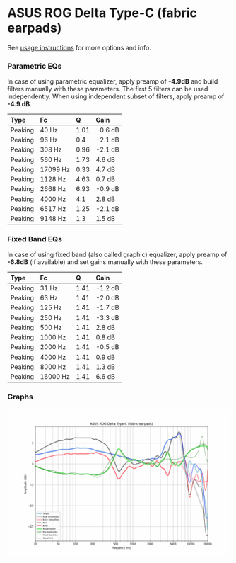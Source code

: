 # ASUS ROG Delta Type-C (fabric earpads)
See [usage instructions](https://github.com/jaakkopasanen/AutoEq#usage) for more options and info.

### Parametric EQs
In case of using parametric equalizer, apply preamp of **-4.9dB** and build filters manually
with these parameters. The first 5 filters can be used independently.
When using independent subset of filters, apply preamp of **-4.9 dB**.

| Type    | Fc       |    Q | Gain    |
|:--------|:---------|:-----|:--------|
| Peaking | 40 Hz    | 1.01 | -0.6 dB |
| Peaking | 96 Hz    | 0.4  | -2.1 dB |
| Peaking | 308 Hz   | 0.96 | -2.1 dB |
| Peaking | 560 Hz   | 1.73 | 4.6 dB  |
| Peaking | 17099 Hz | 0.33 | 4.7 dB  |
| Peaking | 1128 Hz  | 4.63 | 0.7 dB  |
| Peaking | 2668 Hz  | 6.93 | -0.9 dB |
| Peaking | 4000 Hz  | 4.1  | 2.8 dB  |
| Peaking | 6517 Hz  | 1.25 | -2.1 dB |
| Peaking | 9148 Hz  | 1.3  | 1.5 dB  |

### Fixed Band EQs
In case of using fixed band (also called graphic) equalizer, apply preamp of **-6.8dB**
(if available) and set gains manually with these parameters.

| Type    | Fc       |    Q | Gain    |
|:--------|:---------|:-----|:--------|
| Peaking | 31 Hz    | 1.41 | -1.2 dB |
| Peaking | 63 Hz    | 1.41 | -2.0 dB |
| Peaking | 125 Hz   | 1.41 | -1.7 dB |
| Peaking | 250 Hz   | 1.41 | -3.3 dB |
| Peaking | 500 Hz   | 1.41 | 2.8 dB  |
| Peaking | 1000 Hz  | 1.41 | 0.8 dB  |
| Peaking | 2000 Hz  | 1.41 | -0.5 dB |
| Peaking | 4000 Hz  | 1.41 | 0.9 dB  |
| Peaking | 8000 Hz  | 1.41 | 1.3 dB  |
| Peaking | 16000 Hz | 1.41 | 6.6 dB  |

### Graphs
![](./ASUS%20ROG%20Delta%20Type-C%20(fabric%20earpads).png)